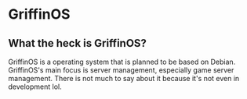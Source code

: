 # **GriffinOS**
## What the heck is GriffinOS?
GriffinOS is a operating system that is planned to be based on Debian.
GriffinOS's main focus is server management, especially game server management. There is not much to say about it because it's not even in development lol.
